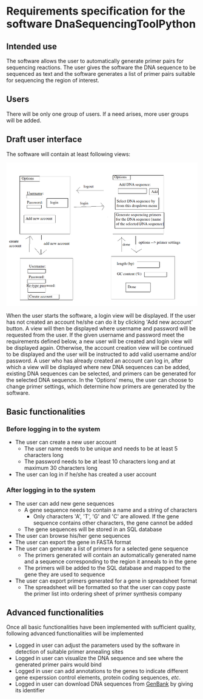 # Requirements specification for the software DnaSequencingToolPython

## Intended use
The software allows the user to automatically generate primer pairs for sequencing reactions. The user gives the software the DNA sequence to be sequenced as text and the software generates a list of primer pairs suitable for sequencing the region of interest.

## Users
There will be only one group of users. If a need arises, more user groups will be added.

## Draft user interface
The software will contain at least following views:

![image](https://github.com/MattiKannisto/ot-harjoitustyo/blob/master/dokumentaatio/dna_sequencing_tool_python_user_interface_draft)

When the user starts the software, a login view will be displayed. If the user has not created an account he/she can do it by clicking 'Add new account' button. A view will then be displayed where username and password will be requested from the user. If the given username and password meet the requirements defined below, a new user will be created and login view will be displayed again. Otherwise, the account creation view will be continued to be displayed and the user will be instructed to add valid username and/or password. A user who has already created an account can log in, after which a view will be displayed where new DNA sequences can be added, existing DNA sequences can be selected, and primers can be generated for the selected DNA sequence. In the 'Options' menu, the user can choose to change primer settings, which determine how primers are generated by the software.

## Basic functionalities
### Before logging in to the system
- The user can create a new user account
  - The user name needs to be unique and needs to be at least 5 characters long
  - The password needs to be at least 10 characters long and at maximum 30 characters long
- The user can log in if he/she has created a user account

### After logging in to the system
- The user can add new gene sequences
  - A gene sequence needs to contain a name and a string of characters
    - Only characters 'A', 'T', 'G' and 'C' are allowed. If the gene sequence contains other characters, the gene cannot be added
  - The gene sequences will be stored in an SQL database
- The user can browse his/her gene sequences
- The user can export the gene in FASTA format
- The user can generate a list of primers for a selected gene sequence
  - The primers generated will contain an automatically generated name and a sequence corresponding to the region it anneals to in the gene
  - The primers will be added to the SQL database and mapped to the gene they are used to sequence
- The user can export primers generated for a gene in spreadsheet format
  - The spreadsheet will be formatted so that the user can copy paste the primer list into ordering sheet of primer synthesis company

## Advanced functionalities
Once all basic functionalities have been implemented with sufficient quality, following advanced functionalities will be implemented
- Logged in user can adjust the parameters used by the software in detection of suitable primer annealing sites
- Logged in user can visualize the DNA sequence and see where the generated primer pairs would bind
- Logged in user can add annotations to the genes to indicate different gene experssion control elements, protein coding sequences, *etc*.
- Logged in user can download DNA sequences from [GenBank](https://www.ncbi.nlm.nih.gov/genbank/) by giving its identifier
